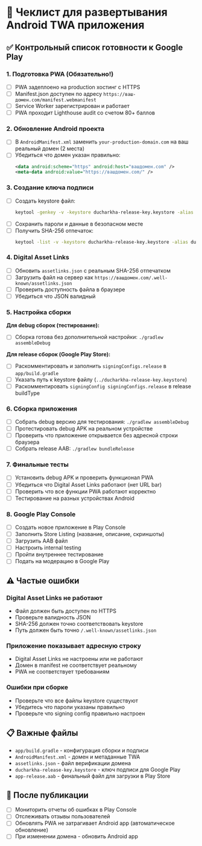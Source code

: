 # 🚀 Чеклист для развертывания Android TWA приложения

## ✅ Контрольный список готовности к Google Play

### 1. Подготовка PWA (Обязательно!)
- [ ] PWA задеплоено на production хостинг с HTTPS
- [ ] Manifest.json доступен по адресу `https://ваш-домен.com/manifest.webmanifest`
- [ ] Service Worker зарегистрирован и работает
- [ ] PWA проходит Lighthouse audit со счетом 80+ баллов

### 2. Обновление Android проекта
- [ ] В `AndroidManifest.xml` заменить `your-production-domain.com` на ваш реальный домен (2 места)
- [ ] Убедиться что домен указан правильно:
  ```xml
  <data android:scheme="https" android:host="вашдомен.com" />
  <meta-data android:value="https://вашдомен.com/" />
  ```

### 3. Создание ключа подписи
- [ ] Создать keystore файл:
  ```bash
  keytool -genkey -v -keystore ducharkha-release-key.keystore -alias ducharkha -keyalg RSA -keysize 2048 -validity 10000
  ```
- [ ] Сохранить пароли и данные в безопасном месте
- [ ] Получить SHA-256 отпечаток:
  ```bash
  keytool -list -v -keystore ducharkha-release-key.keystore -alias ducharkha
  ```

### 4. Digital Asset Links
- [ ] Обновить `assetlinks.json` с реальным SHA-256 отпечатком
- [ ] Загрузить файл на сервер как `https://вашдомен.com/.well-known/assetlinks.json`
- [ ] Проверить доступность файла в браузере
- [ ] Убедиться что JSON валидный

### 5. Настройка сборки
**Для debug сборок (тестирование):**
- [ ] Сборка готова без дополнительной настройки: `./gradlew assembleDebug`

**Для release сборок (Google Play Store):**
- [ ] Раскомментировать и заполнить `signingConfigs.release` в `app/build.gradle`
- [ ] Указать путь к keystore файлу (`../ducharkha-release-key.keystore`)
- [ ] Раскомментировать `signingConfig signingConfigs.release` в release buildType

### 6. Сборка приложения
- [ ] Собрать debug версию для тестирования: `./gradlew assembleDebug`
- [ ] Протестировать debug APK на реальном устройстве
- [ ] Проверить что приложение открывается без адресной строки браузера
- [ ] Собрать release AAB: `./gradlew bundleRelease`

### 7. Финальные тесты
- [ ] Установить debug APK и проверить функционал PWA
- [ ] Убедиться что Digital Asset Links работают (нет URL bar)
- [ ] Проверить что все функции PWA работают корректно
- [ ] Тестирование на разных устройствах Android

### 8. Google Play Console
- [ ] Создать новое приложение в Play Console
- [ ] Заполнить Store Listing (название, описание, скриншоты)
- [ ] Загрузить AAB файл
- [ ] Настроить internal testing
- [ ] Пройти внутреннее тестирование
- [ ] Подать на модерацию в Google Play

## ⚠️ Частые ошибки

### Digital Asset Links не работают
- Файл должен быть доступен по HTTPS
- Проверьте валидность JSON
- SHA-256 должен точно соответствовать keystore
- Путь должен быть точно `/.well-known/assetlinks.json`

### Приложение показывает адресную строку
- Digital Asset Links не настроены или не работают
- Домен в manifest не соответствует реальному
- PWA не соответствует требованиям

### Ошибки при сборке
- Проверьте что все файлы keystore существуют
- Убедитесь что пароли указаны правильно
- Проверьте что signing config правильно настроен

## 📋 Важные файлы

- `app/build.gradle` - конфигурация сборки и подписи
- `AndroidManifest.xml` - домен и метаданные TWA  
- `assetlinks.json` - файл верификации домена
- `ducharkha-release-key.keystore` - ключ подписи для Google Play
- `app-release.aab` - финальный файл для загрузки в Play Store

## 🎯 После публикации

- [ ] Мониторить отчеты об ошибках в Play Console
- [ ] Отслеживать отзывы пользователей
- [ ] Обновлять PWA не затрагивает Android app (автоматическое обновление)
- [ ] При изменении домена - обновить Android app